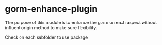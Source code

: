 # gorm-enhance-plugin

The purpose of this module is to enhance the gorm on each aspect without influent origin method to make sure flexibility.

Check on each subfolder to use package
